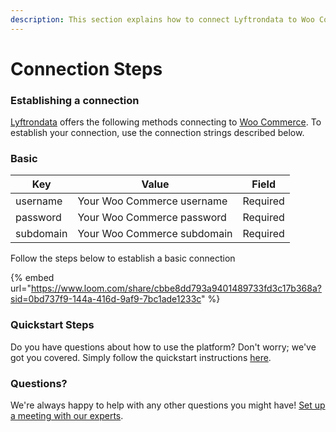 ```yaml
---
description: This section explains how to connect Lyftrondata to Woo Commerce.
---
```


# Connection Steps

### Establishing a connection

[Lyftrondata](https://www.lyftrondata.com) offers the following methods connecting to [Woo Commerce](https://www.lyftrondata.com/integration/commerce-analytics/woocommerce/). To establish your connection, use the connection strings described below.

### Basic

| Key       | Value                       | Field    |
| --------- | --------------------------- | -------- |
| username  | Your Woo Commerce username  | Required |
| password  | Your Woo Commerce password  | Required |
| subdomain | Your Woo Commerce subdomain | Required |

Follow the steps below to establish a basic connection

{% embed url="https://www.loom.com/share/cbbe8dd793a9401489733fd3c17b368a?sid=0bd737f9-144a-416d-9af9-7bc1ade1233c" %}

### Quickstart Steps

Do you have questions about how to use the platform? Don't worry; we've got you covered. Simply follow the quickstart instructions [here](./).

### Questions? <a href="#questions" id="questions"></a>

We're always happy to help with any other questions you might have! [Set up a meeting with our experts](https://www.lyftrondata.com/book-a-meeting/).

